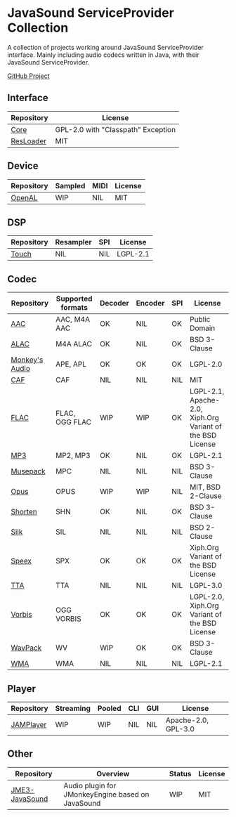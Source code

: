 # JavaSound ServiceProvider Collection
A collection of projects working around JavaSound ServiceProvider interface. Mainly including audio codecs written in Java, with their JavaSound ServiceProvider.

[GitHub Project](https://github.com/users/Tianscar/projects/2)

## Interface
|Repository|License|
|---|---|
|[Core](https://github.com/Tianscar/javasound-core)|GPL-2.0 with "Classpath" Exception|
|[ResLoader](https://github.com/Tianscar/javasound-resloader)|MIT|

## Device
|Repository|Sampled|MIDI|License|
|---|---|---|---|
|[OpenAL](https://github.com/Tianscar/javasound-openal)|WIP|NIL|MIT|

## DSP
|Repository|Resampler|SPI|License|
|---|---|---|---|
|[Touch](https://github.com/Tianscar/javasound-touch)|NIL|NIL|LGPL-2.1|

## Codec
|Repository|Supported formats|Decoder|Encoder|SPI|License|
|---|---|---|---|---|---|
|[AAC](https://github.com/Tianscar/javasound-aac)|AAC, M4A AAC|OK|NIL|OK|Public Domain|
|[ALAC](https://github.com/Tianscar/javasound-alac)|M4A ALAC|OK|NIL|OK|BSD 3-Clause|
|[Monkey's Audio](https://github.com/Tianscar/javasound-ape)|APE, APL|OK|OK|OK|LGPL-2.0|
|[CAF](https://github.com/Tianscar/javasound-caf)|CAF|NIL|NIL|NIL|MIT|
|[FLAC](https://github.com/Tianscar/javasound-flac)|FLAC, OGG FLAC|WIP|WIP|OK|LGPL-2.1, Apache-2.0, Xiph.Org Variant of the BSD License|
|[MP3](https://github.com/Tianscar/javasound-mp3)|MP2, MP3|OK|NIL|OK|LGPL-2.1|
|[Musepack](https://github.com/Tianscar/javasound-mpc)|MPC|NIL|NIL|NIL|BSD 3-Clause|
|[Opus](https://github.com/Tianscar/javasound-opus)|OPUS|WIP|WIP|NIL|MIT, BSD 2-Clause|
|[Shorten](https://github.com/Tianscar/javasound-shorten)|SHN|OK|NIL|OK|BSD 3-Clause|
|[Silk](https://github.com/Tianscar/javasound-silk)|SIL|NIL|NIL|NIL|BSD 2-Clause|
|[Speex](https://github.com/Tianscar/javasound-speex)|SPX|OK|OK|OK|Xiph.Org Variant of the BSD License|
|[TTA](https://github.com/Tianscar/javasound-tta)|TTA|NIL|NIL|NIL|LGPL-3.0|
|[Vorbis](https://github.com/Tianscar/javasound-vorbis)|OGG VORBIS|OK|OK|OK|LGPL-2.0, Xiph.Org Variant of the BSD License|
|[WavPack](https://github.com/Tianscar/javasound-wavpack)|WV|WIP|OK|OK|BSD 3-Clause|
|[WMA](https://github.com/Tianscar/javasound-wma)|WMA|NIL|NIL|NIL|LGPL-2.1|

## Player
|Repository|Streaming|Pooled|CLI|GUI|License|
|---|---|---|---|---|---|
[JAMPlayer](https://github.com/Tianscar/jamplayer)|WIP|WIP|NIL|NIL|Apache-2.0, GPL-3.0|

## Other
|Repository|Overview|Status|License|
|---|---|---|---|
[JME3-JavaSound](https://github.com/Tianscar/jme3-javasound)|Audio plugin for JMonkeyEngine based on JavaSound|WIP|MIT|
